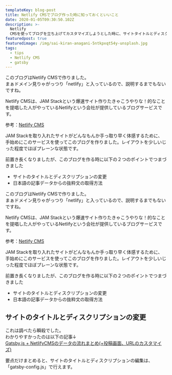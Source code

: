 ```yaml
---
templateKey: blog-post
title: Netlify CMSでブログ作った時に知っておくといいこと
date: 2020-01-05T09:30:50.102Z
description: >-
  Netlify
  CMSを使ってブログを立ち上げてカスタマイズしようとした時に、サイトタイトルとディスクリプションの編集と抜粋文の取得の仕方でちょっとつまづいたので、その時の対応内容を書き残します。
featuredpost: true
featuredimage: /img/sai-kiran-anagani-5ntkpxqt54y-unsplash.jpg
tags:
  - tips
  - Netlify CMS
  - gatsby
---
```

このブログはNetlify CMSで作りました。  
まぁドメイン見りゃがっつり「netlify」と入っているので、説明するまでもないですね。  
  
Netlify CMSは、JAM Stackという爆速サイト作りたきゃこうやりな！的なことを提唱した人がやっているNetlifyという会社が提供しているブログサービスです。  

参考：[Netlify CMS](https://www.netlifycms.org/https://www.netlifycms.org/)  
  
  
JAM Stackを取り入れたサイトがどんなもんか手っ取り早く体感するために、手始めにこのサービスを使ってこのブログを作りました。レイアウトを少しいじった程度でほぼプレーンな状態です。  

前置き長くなりましたが、このブログを作る時に以下の２つのポイントでつまづきました
- サイトのタイトルとディスクリプションの変更
- 日本語の記事データからの抜粋文の取得方法

このブログはNetlify CMSで作りました。  
まぁドメイン見りゃがっつり「netlify」と入っているので、説明するまでもないですね。  
  
Netlify CMSは、JAM Stackという爆速サイト作りたきゃこうやりな！的なことを提唱した人がやっているNetlifyという会社が提供しているブログサービスです。  

参考：[Netlify CMS](https://www.netlifycms.org/https://www.netlifycms.org/)  
  
  
JAM Stackを取り入れたサイトがどんなもんか手っ取り早く体感するために、手始めにこのサービスを使ってこのブログを作りました。レイアウトを少しいじった程度でほぼプレーンな状態です。  

前置き長くなりましたが、このブログを作る時に以下の２つのポイントでつまづきました
- サイトのタイトルとディスクリプションの変更
- 日本語の記事データからの抜粋文の取得方法

## サイトのタイトルとディスクリプションの変更
これは調べたら瞬殺でした。  
わかりやすかったのは以下の記事↓  
[Gatsby.js + NetlifyCMSのデータの流れまとめ(+投稿画面、URLのカスタマイズ)](https://qiita.com/program_diary/items/f9056dc0d3e017359acdhttps://qiita.com/program_diary/items/f9056dc0d3e017359acd)  

要点だけまとめると、サイトのタイトルとディスクリプションの編集は、「gatsby-config.js」で行えます。

